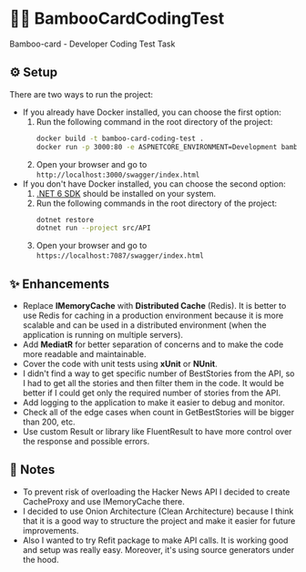 # 👨‍💻 BambooCardCodingTest
Bamboo-card - Developer Coding Test Task

## ⚙️ Setup

There are two ways to run the project:
* If you already have Docker installed, you can choose the first option:
  1. Run the following command in the root directory of the project:
     ```bash
     docker build -t bamboo-card-coding-test .
     docker run -p 3000:80 -e ASPNETCORE_ENVIRONMENT=Development bamboo-card-coding-test
     ```
  2. Open your browser and go to `http://localhost:3000/swagger/index.html`
* If you don't have Docker installed, you can choose the second option:
  1. [.NET 6 SDK](https://dotnet.microsoft.com/download/dotnet/6.0) should be installed on your system.
  2. Run the following commands in the root directory of the project:
     ```bash
     dotnet restore
     dotnet run --project src/API
     ```
  3. Open your browser and go to `https://localhost:7087/swagger/index.html`

## ✨ Enhancements
* Replace **IMemoryCache** with **Distributed Cache** (Redis). It is better to use Redis for caching in a production environment because it is more scalable and can be used in a distributed environment (when the application is running on multiple servers).
* Add **MediatR** for better separation of concerns and to make the code more readable and maintainable.
* Cover the code with unit tests using **xUnit** or **NUnit**.
* I didn't find a way to get specific number of BestStories from the API, so I had to get all the stories and then filter them in the code. It would be better if I could get only the required number of stories from the API.
* Add logging to the application to make it easier to debug and monitor.
* Check all of the edge cases when count in GetBestStories will be bigger than 200, etc.
* Use custom Result or library like FluentResult to have more control over the response and possible errors.

## 📝 Notes
* To prevent risk of overloading the Hacker News API I decided to create CacheProxy and use IMemoryCache there.
* I decided to use Onion Architecture (Clean Architecture) because I think that it is a good way to structure the project and make it easier for future improvements.
* Also I wanted to try Refit package to make API calls. It is working good and setup was really easy. Moreover, it's using source generators under the hood.
